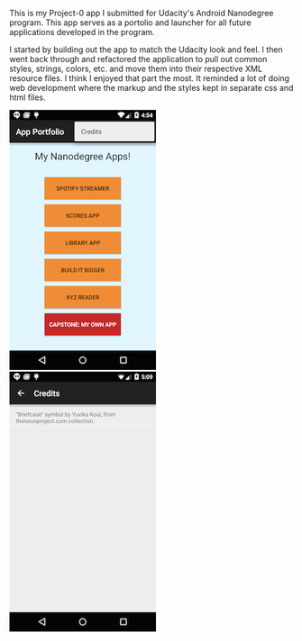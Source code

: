 This is my Project-0 app I submitted for Udacity's Android Nanodegree program. This app serves as a portolio and launcher for all future applications developed in the program. 

I started by building out the app to match the Udacity look and feel. I then went back through and refactored the application to pull out common styles, strings, colors, etc. and move them into their respective XML resource files. I think I enjoyed that part the most. It reminded a lot of doing web development where the markup and the styles kept in separate css and html files.

![app_portfolio main activity with menu screenshot](https://github.com/jrreed/app_portfolio/blob/master/screenshots/portfolio_app_menu_260x462.png)
![app_portfolio credits activity screenshot](https://github.com/jrreed/app_portfolio/blob/master/screenshots/portfolio_app_credits_260x462.png)
